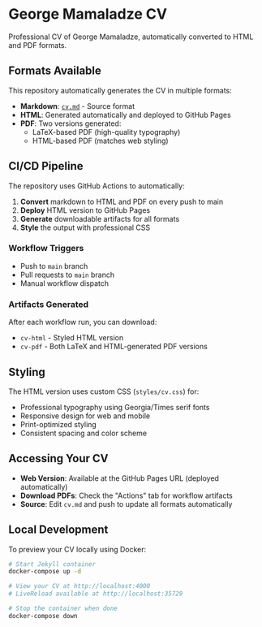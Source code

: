 # George Mamaladze CV

Professional CV of George Mamaladze, automatically converted to HTML and PDF formats.

## Formats Available

This repository automatically generates the CV in multiple formats:

- **Markdown**: [`cv.md`](cv.md) - Source format
- **HTML**: Generated automatically and deployed to GitHub Pages
- **PDF**: Two versions generated:
  - LaTeX-based PDF (high-quality typography)
  - HTML-based PDF (matches web styling)

## CI/CD Pipeline

The repository uses GitHub Actions to automatically:

1. **Convert** markdown to HTML and PDF on every push to main
2. **Deploy** HTML version to GitHub Pages
3. **Generate** downloadable artifacts for all formats
4. **Style** the output with professional CSS

### Workflow Triggers

- Push to `main` branch
- Pull requests to `main` branch  
- Manual workflow dispatch

### Artifacts Generated

After each workflow run, you can download:
- `cv-html` - Styled HTML version
- `cv-pdf` - Both LaTeX and HTML-generated PDF versions

## Styling

The HTML version uses custom CSS (`styles/cv.css`) for:
- Professional typography using Georgia/Times serif fonts
- Responsive design for web and mobile
- Print-optimized styling
- Consistent spacing and color scheme

## Accessing Your CV

- **Web Version**: Available at the GitHub Pages URL (deployed automatically)
- **Download PDFs**: Check the "Actions" tab for workflow artifacts
- **Source**: Edit `cv.md` and push to update all formats automatically

## Local Development

To preview your CV locally using Docker:

```bash
# Start Jekyll container
docker-compose up -d

# View your CV at http://localhost:4000
# LiveReload available at http://localhost:35729

# Stop the container when done
docker-compose down
```
